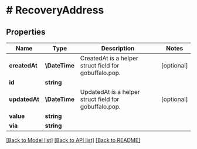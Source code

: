 # # RecoveryAddress

## Properties

Name | Type | Description | Notes
------------ | ------------- | ------------- | -------------
**createdAt** | **\DateTime** | CreatedAt is a helper struct field for gobuffalo.pop. | [optional]
**id** | **string** |  |
**updatedAt** | **\DateTime** | UpdatedAt is a helper struct field for gobuffalo.pop. | [optional]
**value** | **string** |  |
**via** | **string** |  |

[[Back to Model list]](../../README.md#models) [[Back to API list]](../../README.md#endpoints) [[Back to README]](../../README.md)
